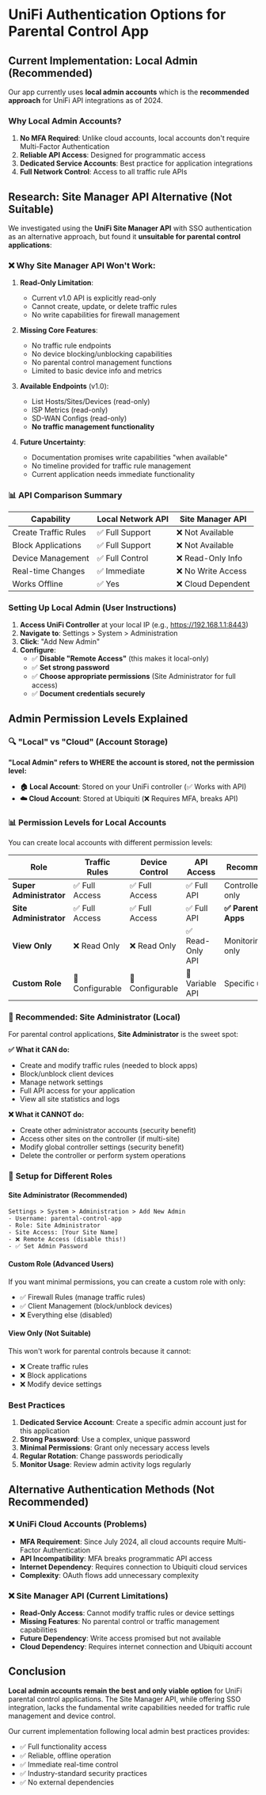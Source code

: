 # UniFi Authentication Options for Parental Control App

## Current Implementation: Local Admin (Recommended)

Our app currently uses **local admin accounts** which is the **recommended approach** for UniFi API integrations as of 2024.

### Why Local Admin Accounts?

1. **No MFA Required**: Unlike cloud accounts, local accounts don't require Multi-Factor Authentication
2. **Reliable API Access**: Designed for programmatic access
3. **Dedicated Service Accounts**: Best practice for application integrations
4. **Full Network Control**: Access to all traffic rule APIs

## Research: Site Manager API Alternative (Not Suitable)

We investigated using the **UniFi Site Manager API** with SSO authentication as an alternative approach, but found it **unsuitable for parental control applications**:

### ❌ **Why Site Manager API Won't Work:**

1. **Read-Only Limitation**: 
   - Current v1.0 API is explicitly read-only
   - Cannot create, update, or delete traffic rules
   - No write capabilities for firewall management

2. **Missing Core Features**:
   - No traffic rule endpoints
   - No device blocking/unblocking capabilities  
   - No parental control management functions
   - Limited to basic device info and metrics

3. **Available Endpoints** (v1.0):
   - List Hosts/Sites/Devices (read-only)
   - ISP Metrics (read-only)
   - SD-WAN Configs (read-only)
   - **No traffic management functionality**

4. **Future Uncertainty**: 
   - Documentation promises write capabilities "when available"
   - No timeline provided for traffic rule management
   - Current application needs immediate functionality

### 📊 **API Comparison Summary**

| Capability | Local Network API | Site Manager API |
|------------|------------------|------------------|
| Create Traffic Rules | ✅ Full Support | ❌ Not Available |
| Block Applications | ✅ Full Support | ❌ Not Available |
| Device Management | ✅ Full Control | ❌ Read-Only Info |
| Real-time Changes | ✅ Immediate | ❌ No Write Access |
| Works Offline | ✅ Yes | ❌ Cloud Dependent |

### Setting Up Local Admin (User Instructions)

1. **Access UniFi Controller** at your local IP (e.g., https://192.168.1.1:8443)
2. **Navigate to**: Settings > System > Administration
3. **Click**: "Add New Admin"
4. **Configure**:
   - ✅ **Disable "Remote Access"** (this makes it local-only)
   - ✅ **Set strong password**
   - ✅ **Choose appropriate permissions** (Site Administrator for full access)
   - ✅ **Document credentials securely**

## Admin Permission Levels Explained

### 🔍 **"Local" vs "Cloud" (Account Storage)**

**"Local Admin" refers to WHERE the account is stored, not the permission level:**

- **🏠 Local Account**: Stored on your UniFi controller (✅ Works with API)
- **☁️ Cloud Account**: Stored at Ubiquiti (❌ Requires MFA, breaks API)

### 📊 **Permission Levels for Local Accounts**

You can create local accounts with different permission levels:

| Role | Traffic Rules | Device Control | API Access | Recommended For |
|------|---------------|----------------|-------------|-----------------|
| **Super Administrator** | ✅ Full Access | ✅ Full Access | ✅ Full API | Controller owners only |
| **Site Administrator** | ✅ Full Access | ✅ Full Access | ✅ Full API | **✅ Parental Control Apps** |
| **View Only** | ❌ Read Only | ❌ Read Only | ✅ Read-Only API | Monitoring/reporting only |
| **Custom Role** | 🔧 Configurable | 🔧 Configurable | 🔧 Variable API | Specific use cases |

### 🎯 **Recommended: Site Administrator (Local)**

For parental control applications, **Site Administrator** is the sweet spot:

**✅ What it CAN do:**
- Create and modify traffic rules (needed to block apps)
- Block/unblock client devices  
- Manage network settings
- Full API access for your application
- View all site statistics and logs

**❌ What it CANNOT do:**
- Create other administrator accounts (security benefit)
- Access other sites on the controller (if multi-site)
- Modify global controller settings (security benefit)
- Delete the controller or perform system operations

### 🔧 **Setup for Different Roles**

#### **Site Administrator (Recommended)**
```
Settings > System > Administration > Add New Admin
- Username: parental-control-app
- Role: Site Administrator  
- Site Access: [Your Site Name]
- ❌ Remote Access (disable this!)
- ✅ Set Admin Password
```

#### **Custom Role (Advanced Users)**
If you want minimal permissions, you can create a custom role with only:
- ✅ Firewall Rules (manage traffic rules)
- ✅ Client Management (block/unblock devices)  
- ❌ Everything else (disabled)

#### **View Only (Not Suitable)**
This won't work for parental controls because it cannot:
- ❌ Create traffic rules
- ❌ Block applications
- ❌ Modify device settings

### Best Practices

1. **Dedicated Service Account**: Create a specific admin account just for this application
2. **Strong Password**: Use a complex, unique password
3. **Minimal Permissions**: Grant only necessary access levels
4. **Regular Rotation**: Change passwords periodically
5. **Monitor Usage**: Review admin activity logs regularly

## Alternative Authentication Methods (Not Recommended)

### ❌ **UniFi Cloud Accounts (Problems)**
- **MFA Requirement**: Since July 2024, all cloud accounts require Multi-Factor Authentication
- **API Incompatibility**: MFA breaks programmatic API access
- **Internet Dependency**: Requires connection to Ubiquiti cloud services
- **Complexity**: OAuth flows add unnecessary complexity

### ❌ **Site Manager API (Current Limitations)**
- **Read-Only Access**: Cannot modify traffic rules or device settings
- **Missing Features**: No parental control or traffic management capabilities
- **Future Dependency**: Write access promised but not available
- **Cloud Dependency**: Requires internet connection and Ubiquiti account

## Conclusion

**Local admin accounts remain the best and only viable option** for UniFi parental control applications. The Site Manager API, while offering SSO integration, lacks the fundamental write capabilities needed for traffic rule management and device control.

Our current implementation following local admin best practices provides:
- ✅ Full functionality access
- ✅ Reliable, offline operation  
- ✅ Immediate real-time control
- ✅ Industry-standard security practices
- ✅ No external dependencies 
